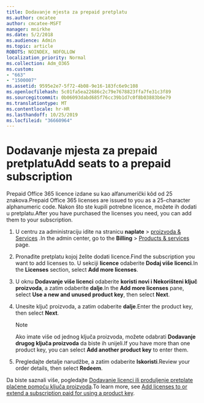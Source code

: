 ```yaml
---
title: Dodavanje mjesta za prepaid pretplatu
ms.author: cmcatee
author: cmcatee-MSFT
manager: mnirkhe
ms.date: 5/2/2018
ms.audience: Admin
ms.topic: article
ROBOTS: NOINDEX, NOFOLLOW
localization_priority: Normal
ms.collection: Adm_O365
ms.custom:
- "663"
- "1500007"
ms.assetid: 9595e2e7-5f72-4b08-9e16-183fc6e9c108
ms.openlocfilehash: 5c01fa5ea22686c2c79e7678823ffa7fe31c3f89
ms.sourcegitcommit: 0b06093dabd685f76cc39b1d7c0f8b03883b6e79
ms.translationtype: MT
ms.contentlocale: hr-HR
ms.lasthandoff: 10/25/2019
ms.locfileid: "36660964"
---
```

# <a name="add-seats-to-a-prepaid-subscription"></a><span data-ttu-id="073ae-102">Dodavanje mjesta za prepaid pretplatu</span><span class="sxs-lookup"><span data-stu-id="073ae-102">Add seats to a prepaid subscription</span></span>

<span data-ttu-id="073ae-103">Prepaid Office 365 licence izdane su kao alfanumerički kôd od 25 znakova.</span><span class="sxs-lookup"><span data-stu-id="073ae-103">Prepaid Office 365 licenses are issued to you as a 25-character alphanumeric code.</span></span> <span data-ttu-id="073ae-104">Nakon što ste kupili potrebne licence, možete ih dodati u pretplatu.</span><span class="sxs-lookup"><span data-stu-id="073ae-104">After you have purchased the licenses you need, you can add them to your subscription.</span></span> 

1. <span data-ttu-id="073ae-105">U centru za administraciju idite na stranicu **naplate** > [proizvoda & Services](https://go.microsoft.com/fwlink/p/?linkid=842054) .</span><span class="sxs-lookup"><span data-stu-id="073ae-105">In the admin center, go to the **Billing** > [Products & services](https://go.microsoft.com/fwlink/p/?linkid=842054) page.</span></span>

2. <span data-ttu-id="073ae-106">Pronađite pretplatu kojoj želite dodati licence.</span><span class="sxs-lookup"><span data-stu-id="073ae-106">Find the subscription you want to add licenses to.</span></span> <span data-ttu-id="073ae-107">U sekciji **licence** odaberite **Dodaj više licenci**.</span><span class="sxs-lookup"><span data-stu-id="073ae-107">In the **Licenses** section, select **Add more licenses**.</span></span>

3. <span data-ttu-id="073ae-108">U oknu **Dodavanje više licenci** odaberite **koristi novi i Nekorišteni ključ proizvoda**, a zatim odaberite **dalje**.</span><span class="sxs-lookup"><span data-stu-id="073ae-108">In the **Add more licenses** pane, select **Use a new and unused product key**, then select **Next**.</span></span>

4. <span data-ttu-id="073ae-109">Unesite ključ proizvoda, a zatim odaberite **dalje**.</span><span class="sxs-lookup"><span data-stu-id="073ae-109">Enter the product key, then select **Next**.</span></span>

    > [!NOTE]
    > <span data-ttu-id="073ae-110">Ako imate više od jednog ključa proizvoda, možete odabrati **Dodavanje drugog ključa proizvoda** da biste ih unijeli.</span><span class="sxs-lookup"><span data-stu-id="073ae-110">If you have more than one product key, you can select **Add another product key** to enter them.</span></span>

5. <span data-ttu-id="073ae-111">Pregledajte detalje narudžbe, a zatim odaberite **Iskoristi**.</span><span class="sxs-lookup"><span data-stu-id="073ae-111">Review your order details, then select **Redeem**.</span></span>

<span data-ttu-id="073ae-112">Da biste saznali više, pogledajte [Dodavanje licenci ili produljenje pretplate plaćene pomoću ključa proizvoda](https://docs.microsoft.com/office365/admin/misc/add-licenses-using-product-key).</span><span class="sxs-lookup"><span data-stu-id="073ae-112">To learn more, see [Add licenses to or extend a subscription paid for using a product key](https://docs.microsoft.com/office365/admin/misc/add-licenses-using-product-key).</span></span>